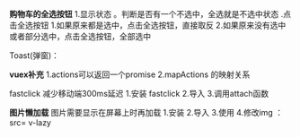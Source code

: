 **购物车的全选按钮**
1.显示状态
 。判断是否有一个不选中，全选就是不选中状态
 .点击全选按钮
   1.如果原来都是选中，点击全选按钮，直接取反
   2.如果原来没有选中或者部分选中，点击全选按钮，全部选中



   Toast(弹窗)：


**vuex补充**
1.actions可以返回一个promise
2.mapActions  的映射关系

fastclick 减少移动端300ms延迟
1.安装 fastclick
2.导入
3.调用attach函数


**图片懒加载**
图片需要显示在屏幕上时再加载
1.安装
2.导入
3.使用
4.修改img ：src= v-lazy
